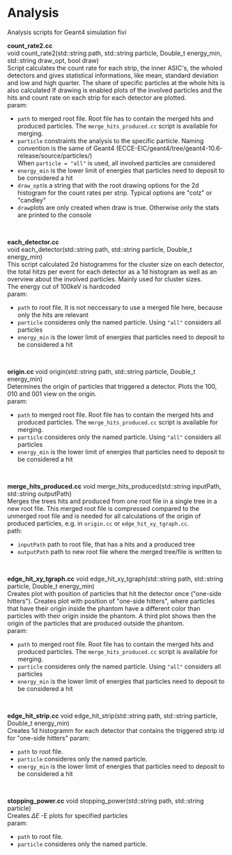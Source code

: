 # Analysis
Analysis scripts for Geant4 simulation fivi </br>

**count_rate2.cc** </br>
void count_rate2(std::string path, std::string particle, Double_t energy_min, std::string draw_opt, bool draw)</br>
Script calculates the count rate for each strip, the inner ASIC's, the wholed detectors and gives statistical informations, like mean, standard deviation and low and high quarter. The share of specific particles at the whole hits is also calculated
If drawing is enabled plots of the involved particles and the hits and count rate on each strip for each detector are plotted.
</br>
param: </br>
+ `path` to merged root file. Root file has to contain the merged hits and produced particles. The `merge_hits_produced.cc` script is available for merging.
+ `particle` constraints the analysis to the specific particle. Naming convention is the same of Geant4 (ECCE-EIC/geant4/tree/geant4-10.6-release/source/particles/) </br>
  When `particle = "all"` is used, all involved particles are considered
+ `energy_min` is the lower limit of energies that particles need to deposit to be considered a hit
+ `draw_opt`is a string that with the root drawing options for the 2d histogram for the count rates per strip. Typical options are "colz" or "candley"
+ `draw`plots are only created when draw is true. Otherwise only the stats are printed to the console </br>

</br>

**each_detector.cc** </br>
void each_detector(std::string path, std::string particle, Double_t energy_min) </br>
This script calculated 2d histogramms for the cluster size on each detector, the total hitzs per event for each detector as a 1d histogram as well as an overview about the involved particles. Mainly used for cluster sizes. </br>
The energy cut of 100keV is hardcoded </br>
param: </br>
+ `path` to root file. It is not neccessary to use a merged file here, because only the hits are relevant
+ `particle` consideres only the named particle. Using `"all"` considers all particles
+ `energy_min` is the lower limit of energies that particles need to deposit to be considered a hit </br>
</br>

**origin.cc**
void origin(std::string path, std::string particle, Double_t energy_min) </br>
Determines the origin of particles that triggered a detector. Plots the 100, 010 and 001 view on the origin. </br>
param: </br>
+ `path` to merged root file. Root file has to contain the merged hits and produced particles. The `merge_hits_produced.cc` script is available for merging.
+ `particle` consideres only the named particle. Using `"all"` considers all particles
+ `energy_min` is the lower limit of energies that particles need to deposit to be considered a hit</br>
</br>

**merge_hits_produced.cc**
void merge_hits_produced(std::string inputPath, std::string outputPath) </br>
Merges the trees hits and produced from one root file in a single tree in a new root file. This merged root file is compressed compared to the unmerged root file and is needed for all calculations of the origin of produced particles, 
e.g. in `origin.cc` or `edge_hit_xy_tgraph.cc`. </br>
path: </br>
+ `inputPath` path to root file, that has a hits and a produced tree
+ `outputPath` path to new root file where the merged tree/file is written to </br>
</br>

**edge_hit_xy_tgraph.cc**
void edge_hit_xy_tgraph(std::string path, std::string particle, Double_t energy_min) </br>
Creates plot with position of particles that hit the detector once ("one-side hitters"). Creates plot with position of "one-side hitters", where particles that have their origin inside the phantom have a different color than particles with their
origin inside the phantom. A third plot shows then the origin of the particles that are produced outside the phantom.</br>
param: </br>
+ `path` to merged root file. Root file has to contain the merged hits and produced particles. The `merge_hits_produced.cc` script is available for merging.
+ `particle` consideres only the named particle. Using `"all"` considers all particles
+ `energy_min` is the lower limit of energies that particles need to deposit to be considered a hit </br>
</br>

**edge_hit_strip.cc**
void edge_hit_strip(std::string path, std::string particle, Double_t energy_min) </br>
Creates 1d histogramm for each detector that contains the triggered strip id for "one-side hitters"
param: </br>
+ `path` to root file.
+ `particle` consideres only the named particle.
+ `energy_min` is the lower limit of energies that particles need to deposit to be considered a hit </br>
</br>


**stopping_power.cc**
void stopping_power(std::string path, std::string particle) </br>
Creates $\Delta E$ -E plots for specified particles </br>
param: </br>
+ `path` to root file.
+ `particle` consideres only the named particle. </br>
</br>
